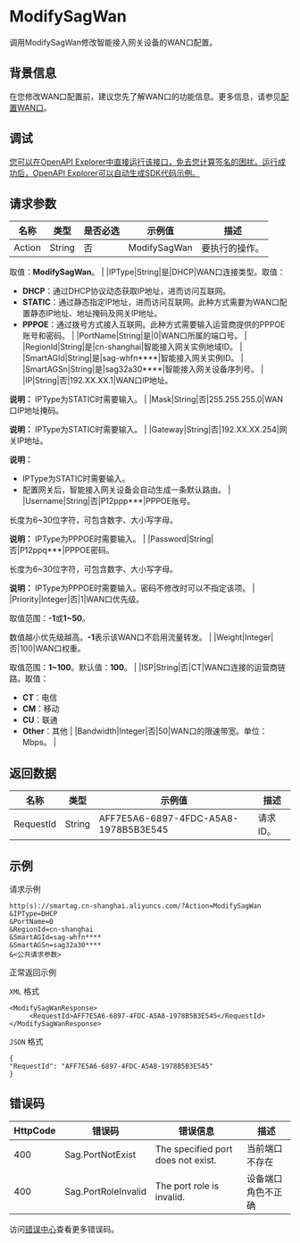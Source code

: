 # ModifySagWan

调用ModifySagWan修改智能接入网关设备的WAN口配置。

## 背景信息

在您修改WAN口配置前，建议您先了解WAN口的功能信息。更多信息，请参见[配置WAN口](~~163955~~)。

## 调试

[您可以在OpenAPI Explorer中直接运行该接口，免去您计算签名的困扰。运行成功后，OpenAPI Explorer可以自动生成SDK代码示例。](https://api.aliyun.com/#product=Smartag&api=ModifySagWan&type=RPC&version=2018-03-13)

## 请求参数

|名称|类型|是否必选|示例值|描述|
|--|--|----|---|--|
|Action|String|否|ModifySagWan|要执行的操作。

 取值：**ModifySagWan**。 |
|IPType|String|是|DHCP|WAN口连接类型。取值：

 -   **DHCP**：通过DHCP协议动态获取IP地址，进而访问互联网。
-   **STATIC**：通过静态指定IP地址，进而访问互联网。此种方式需要为WAN口配置静态IP地址、地址掩码及网关IP地址。
-   **PPPOE**：通过拨号方式接入互联网。此种方式需要输入运营商提供的PPPOE账号和密码。 |
|PortName|String|是|0|WAN口所属的端口号。 |
|RegionId|String|是|cn-shanghai|智能接入网关实例地域ID。 |
|SmartAGId|String|是|sag-whfn\*\*\*\*|智能接入网关实例ID。 |
|SmartAGSn|String|是|sag32a30\*\*\*\*|智能接入网关设备序列号。 |
|IP|String|否|192.XX.XX.1|WAN口IP地址。

 **说明：** IPType为STATIC时需要输入。 |
|Mask|String|否|255.255.255.0|WAN口IP地址掩码。

 **说明：** IPType为STATIC时需要输入。 |
|Gateway|String|否|192.XX.XX.254|网关IP地址。

 **说明：**

-   IPType为STATIC时需要输入。
-   配置网关后，智能接入网关设备会自动生成一条默认路由。 |
|Username|String|否|P12ppp\*\*\*|PPPOE账号。

 长度为6~30位字符，可包含数字、大小写字母。

 **说明：** IPType为PPPOE时需要输入。 |
|Password|String|否|P12ppq\*\*\*|PPPOE密码。

 长度为6~30位字符，可包含数字、大小写字母。

 **说明：** IPType为PPPOE时需要输入。密码不修改时可以不指定该项。 |
|Priority|Integer|否|1|WAN口优先级。

 取值范围：**-1**或**1~50**。

 数值越小优先级越高。**-1**表示该WAN口不启用流量转发。 |
|Weight|Integer|否|100|WAN口权重。

 取值范围：**1~100**。默认值：**100**。 |
|ISP|String|否|CT|WAN口连接的运营商链路。取值：

 -   **CT**：电信
-   **CM**：移动
-   **CU**：联通
-   **Other**：其他 |
|Bandwidth|Integer|否|50|WAN口的限速带宽。单位：Mbps。 |

## 返回数据

|名称|类型|示例值|描述|
|--|--|---|--|
|RequestId|String|AFF7E5A6-6897-4FDC-A5A8-1978B5B3E545|请求ID。 |

## 示例

请求示例

```
http(s)://smartag.cn-shanghai.aliyuncs.com/?Action=ModifySagWan
&IPType=DHCP
&PortName=0
&RegionId=cn-shanghai
&SmartAGId=sag-whfn****
&SmartAGSn=sag32a30****
&<公共请求参数>
```

正常返回示例

`XML` 格式

```
<ModifySagWanResponse>
     <RequestId>AFF7E5A6-6897-4FDC-A5A8-1978B5B3E545</RequestId>
</ModifySagWanResponse>
```

`JSON` 格式

```
{
"RequestId": "AFF7E5A6-6897-4FDC-A5A8-1978B5B3E545"
}
```

## 错误码

|HttpCode|错误码|错误信息|描述|
|--------|---|----|--|
|400|Sag.PortNotExist|The specified port does not exist.|当前端口不存在|
|400|Sag.PortRoleInvalid|The port role is invalid.|设备端口角色不正确|

访问[错误中心](https://error-center.aliyun.com/status/product/Smartag)查看更多错误码。

